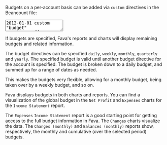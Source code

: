 Budgets on a per-account basis can be added via `custom` directives in the
Beancount file:

<pre><textarea is="beancount-textarea">
2012-01-01 custom "budget" Expenses:Coffee       "daily"         4.00 EUR
2013-01-01 custom "budget" Expenses:Books        "weekly"       20.00 EUR
2014-02-10 custom "budget" Expenses:Groceries    "monthly"      40.00 EUR
2015-05-01 custom "budget" Expenses:Electricity  "quarterly"    85.00 EUR
2016-06-01 custom "budget" Expenses:Holiday      "yearly"     2500.00 EUR</textarea></pre>

If budgets are specified, Fava's reports and charts will display remaining
budgets and related information.

The budget directives can be specified `daily`, `weekly`, `monthly`, `quarterly`
and `yearly`. The specified budget is valid until another budget directive for
the account is specified. The budget is broken down to a daily budget, and
summed up for a range of dates as needed.

This makes the budgets very flexible, allowing for a monthly budget, being taken
over by a weekly budget, and so on.

Fava displays budgets in both charts and reports. You can find a visualization
of the global budget in the `Net Profit` and `Expenses` charts for the
`Income Statement` report.

The `Expenses` `Income Statement` report is a good starting point for getting
access to the full budget information in Fava. The `Changes` charts visualize
the data. The `Changes (monthly)` and `Balances (monthly)` reports show,
respectively, the monthly and cumulative (over the selected period) budgets.
